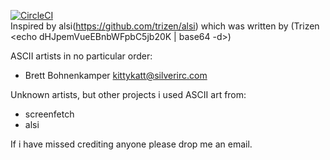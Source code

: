 [![CircleCI](https://circleci.com/gh/chestm007/pyalsi.svg?style=svg)](https://circleci.com/gh/chestm007/pyalsi)  
Inspired by alsi(https://github.com/trizen/alsi) which was written by (Trizen <echo dHJpemVueEBnbWFpbC5jb20K | base64 -d>)

ASCII artists in no particular order:
- Brett Bohnenkamper <kittykatt@silverirc.com>

Unknown artists, but other projects i used ASCII art from:
- screenfetch
- alsi

If i have missed crediting anyone please drop me an email.
